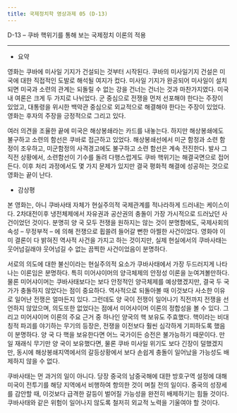 ```yaml
---
title: 국제정치학 영상과제 05 (D-13)
---
```


D-13 – 쿠바 핵위기를 통해 보는 국제정치 이론의 적용

---

-   요약

영화는 쿠바에 미사일 기지가 건설되는 것부터 시작된다. 쿠바의 미사일기지 건설은 미국에 대한 직접적인 도발로 해석될 여지가 컸다. 미사일 기지가 완공되어 미사일이 설치되면 미국과 소련의 관계는 되돌릴 수 없는 강을 건너는 건너는 것과 마찬가지였다. 미국 내 여론은 크게 두 가지로 나뉘었다. 군 중심으로 전쟁을 먼저 선포해야 한다는 주장이 있었고, 대통령을 위시한 백악관 중심으로 외교적으로 해결해야 한다는 주장이 있었다. 영화는 후자의 주장을 긍정적으로 그리고 있다.

여러 의견을 조율한 끝에 미국은 해상봉쇄라는 카드를 내놓는다. 하지만 해상봉쇄에도 불구하고 소련의 함선은 쿠바로 접근하고 있었다. 해상봉쇄선에서 미군 함정과 소련 함정이 조우하고, 미군함정의 사격경고에도 불구하고 소련 함선은 계속 전진한다. 발사 그 직전 상황에서, 소련함선이 기수를 돌려 다행스럽게도 쿠바 핵위기는 해결국면으로 접어든다. 이후 처리 과정에서도 몇 가지 문제가 있지만 결국 평화적 해결에 성공하는 것으로 영화는 끝이 난다.

-   감상평

본 영화는, 아니 쿠바사태 자체가 현실주의적 국제관계를 적나라하게 드러내는 케이스이다. 2차대전이후 냉전체제에서 자유권과 공산권의 충돌이 가장 가시적으로 드러났던 사건이었던 것이다. 분명히 양 국 모두 전쟁을 원하지는 않는 것이 분명함에도, 국제사회의 속성 – 무정부적 – 에 의해 전쟁으로 휩쓸려 들어갈 뻔한 아찔한 사건이었다. 영화야 이미 결론이 다 밝혀진 역사적 사건을 가지고 하는 것이지만, 실제 현실에서의 쿠바사태는 웃어넘길래야 웃어넘길 수 없는 끔찍한 사건이었음이 분명하다.

서로의 의도에 대한 불신이라는 현실주의적 요소가 쿠바사태에서 가장 두드러지게 나타나는 이론임은 분명하다. 특히 미어샤이머의 양극체제의 안정성 이론을 눈여겨볼만하다. 물론 미어샤이머는 쿠바사태보다는 보다 안정적인 양극체제를 예상했겠지만, 결국 두 국가가 충돌하지 않았다는 점이 중요하다. 역사적으로 되돌아볼 때 이것보다 사소한 이유로 일어난 전쟁은 얼마든지 있다. 그런데도 양 국이 전쟁이 일어나기 직전까지 전쟁을 선언하지 않았으며, 의도또한 없었다는 점에서 미어샤이머 이론의 정합성을 볼 수 있다. 그리고 미어샤이머 이론의 주요 근거 중 하나인 양국의 핵 보유도 주효했다. 핵이라는 비대칭적 파괴를 야기하는 무기의 등장은, 전쟁을 이전보다 훨씬 심각하게 기피하도록 했음이 분명하다. 양 국 다 핵을 보유한다면 어느 국가이든 승전은 불가능하기 때문이다. 만일 재래식 무기만 양 국이 보유했다면, 물론 쿠바 미사일 위기도 보다 긴장이 덜했겠지만, 동시에 해상봉쇄지역에서의 갈등상황에서 보다 손쉽게 충돌이 일어났을 가능성도 배제하지 않을 수 없다.

쿠바사태는 먼 과거의 일이 아니다. 당장 중국의 남중국해에 대한 방호구역 설정에 대해 미국이 전투기를 해당 지역에서 비행하여 항의한 것이 며칠 전의 일이다. 중국의 성장세를 감안할 때, 이것보다 급격한 갈등이 벌어질 가능성을 완전히 배제하기는 힘들 것이다. 쿠바사태와 같은 위험이 일어나지 않도록 철저히 외교적 노력을 기울여야 할 것이다.
